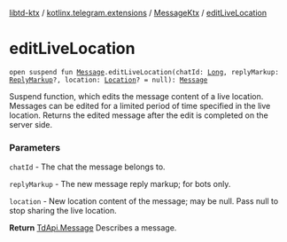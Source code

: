 [libtd-ktx](../../index.md) / [kotlinx.telegram.extensions](../index.md) / [MessageKtx](index.md) / [editLiveLocation](./edit-live-location.md)

# editLiveLocation

`open suspend fun `[`Message`](https://tdlibx.github.io/td/docs/org/drinkless/td/libcore/telegram/TdApi/Message.html)`.editLiveLocation(chatId: `[`Long`](https://kotlinlang.org/api/latest/jvm/stdlib/kotlin/-long/index.html)`, replyMarkup: `[`ReplyMarkup`](https://tdlibx.github.io/td/docs/org/drinkless/td/libcore/telegram/TdApi/ReplyMarkup.html)`?, location: `[`Location`](https://tdlibx.github.io/td/docs/org/drinkless/td/libcore/telegram/TdApi/Location.html)`? = null): `[`Message`](https://tdlibx.github.io/td/docs/org/drinkless/td/libcore/telegram/TdApi/Message.html)

Suspend function, which edits the message content of a live location. Messages can be edited
for a limited period of time specified in the live location. Returns the edited message after the
edit is completed on the server side.

### Parameters

`chatId` - The chat the message belongs to.

`replyMarkup` - The new message reply markup; for bots only.

`location` - New location content of the message; may be null. Pass null to stop sharing the
live location.

**Return**
[TdApi.Message](https://tdlibx.github.io/td/docs/org/drinkless/td/libcore/telegram/TdApi/Message.html) Describes a message.

